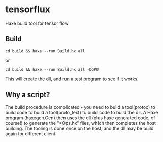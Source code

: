 # tensorflux
Haxe build tool for tensor flow

Build
-----
`cd build && haxe --run Build.hx all`

or

`cd build && haxe --run Build.hx all -DGPU`

This will create the dll, and run a test program to see if it works.

Why a script?
-------------
The build procedure is complicated - you need to build a tool(protoc) to build code to build a tool(proto_text) to build code to build the dll.  A Haxe program (haxegen.Gen) then uses the dll (plus haxe generated code, of course!) to generate the "*Ops.hx" files, which then completes the host building. The tooling is done once on the host, and the dll may be build again for different client.
